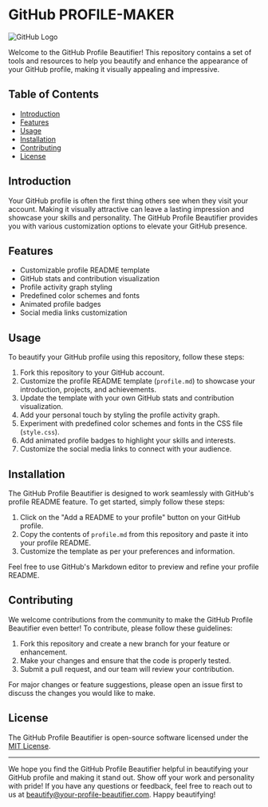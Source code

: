 # GitHub PROFILE-MAKER

![GitHub Logo](https://your-profile-beautifier.com/assets/logo.png)

Welcome to the GitHub Profile Beautifier! This repository contains a set of tools and resources to help you beautify and enhance the appearance of your GitHub profile, making it visually appealing and impressive.

## Table of Contents

- [Introduction](#introduction)
- [Features](#features)
- [Usage](#usage)
- [Installation](#installation)
- [Contributing](#contributing)
- [License](#license)

## Introduction

Your GitHub profile is often the first thing others see when they visit your account. Making it visually attractive can leave a lasting impression and showcase your skills and personality. The GitHub Profile Beautifier provides you with various customization options to elevate your GitHub presence.

## Features

- Customizable profile README template
- GitHub stats and contribution visualization
- Profile activity graph styling
- Predefined color schemes and fonts
- Animated profile badges
- Social media links customization

## Usage

To beautify your GitHub profile using this repository, follow these steps:

1. Fork this repository to your GitHub account.
2. Customize the profile README template (`profile.md`) to showcase your introduction, projects, and achievements.
3. Update the template with your own GitHub stats and contribution visualization.
4. Add your personal touch by styling the profile activity graph.
5. Experiment with predefined color schemes and fonts in the CSS file (`style.css`).
6. Add animated profile badges to highlight your skills and interests.
7. Customize the social media links to connect with your audience.

## Installation

The GitHub Profile Beautifier is designed to work seamlessly with GitHub's profile README feature. To get started, simply follow these steps:

1. Click on the "Add a README to your profile" button on your GitHub profile.
2. Copy the contents of `profile.md` from this repository and paste it into your profile README.
3. Customize the template as per your preferences and information.

Feel free to use GitHub's Markdown editor to preview and refine your profile README.

## Contributing

We welcome contributions from the community to make the GitHub Profile Beautifier even better! To contribute, please follow these guidelines:

1. Fork this repository and create a new branch for your feature or enhancement.
2. Make your changes and ensure that the code is properly tested.
3. Submit a pull request, and our team will review your contribution.

For major changes or feature suggestions, please open an issue first to discuss the changes you would like to make.

## License

The GitHub Profile Beautifier is open-source software licensed under the [MIT License](https://opensource.org/licenses/MIT).

---

We hope you find the GitHub Profile Beautifier helpful in beautifying your GitHub profile and making it stand out. Show off your work and personality with pride! If you have any questions or feedback, feel free to reach out to us at beautify@your-profile-beautifier.com. Happy beautifying!

